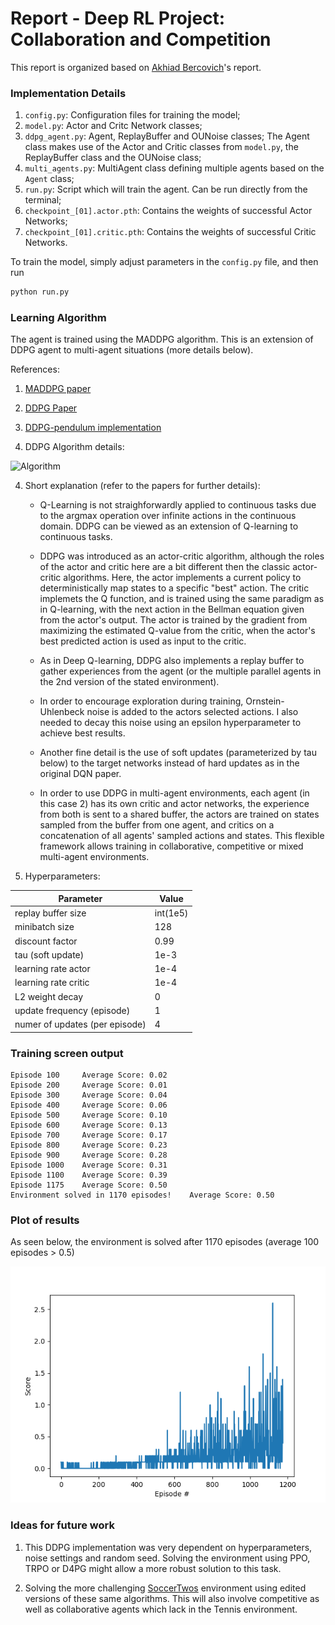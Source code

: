 [//]: # (Image References)

[image1]: https://user-images.githubusercontent.com/15965062/47237461-d2a90b00-d3e7-11e8-96a0-f0c9a0b7ad1d.png "Algorithm"
[image2]: https://raw.githubusercontent.com/lutaodai/DRL-Tennis-Collaboration/master/score.png "Plot of Rewards"

# Report - Deep RL Project: Collaboration and Competition

This report is organized based on [Akhiad Bercovich](https://github.com/akhiadber/DeepRL-Tennis-Collab/blob/master/REPORT.md)'s report.

### Implementation Details

1. `config.py`: Configuration files for training the model;
1. `model.py`: Actor and Critc Network classes;
1. `ddpg_agent.py`: Agent, ReplayBuffer and OUNoise classes; The Agent class makes use of the Actor and Critic classes from `model.py`, the ReplayBuffer class and the OUNoise class;
1. `multi_agents.py`: MultiAgent class defining multiple agents based on the `Agent` class;
1. `run.py`: Script which will train the agent. Can be run directly from the terminal;
1. `checkpoint_[01].actor.pth`: Contains the weights of successful Actor Networks;
1. `checkpoint_[01].critic.pth`: Contains the weights of successful Critic Networks.

To train the model, simply adjust parameters in the `config.py` file, and then run
```bash
python run.py
```

### Learning Algorithm

The agent is trained using the MADDPG algorithm. This is an extension of DDPG agent to multi-agent situations (more details below). 

References:
1. [MADDPG paper](https://arxiv.org/abs/1706.02275)

2. [DDPG Paper](https://arxiv.org/pdf/1509.02971.pdf)

3. [DDPG-pendulum implementation](https://github.com/udacity/deep-reinforcement-learning/tree/master/ddpg-pendulum)

4. DDPG Algorithm details: 

![Algorithm][image1]


4. Short explanation (refer to the papers for further details):
    - Q-Learning is not straighforwardly applied to continuous tasks due to the argmax operation over infinite actions in the continuous domain. DDPG can be viewed as an extension of Q-learning to continuous tasks.

    - DDPG was introduced as an actor-critic algorithm, although the roles of the actor and critic here are a bit different then the classic actor-critic algorithms. Here, the actor implements a current policy to deterministically map states to a specific "best" action. The critic implemets the Q function, and is trained using the same paradigm as in Q-learning, with the next action in the Bellman equation given from the actor's output. The actor is trained by the gradient from maximizing the estimated Q-value from the critic, when the actor's best predicted action is used as input to the critic.
    
    - As in Deep Q-learning, DDPG also implements a replay buffer to gather experiences from the agent (or the multiple parallel agents in the 2nd version of the stated environment). 
    
    - In order to encourage exploration during training, Ornstein-Uhlenbeck noise is added to the actors selected actions. I also needed to decay this noise using an epsilon hyperparameter to achieve best results.
    
    - Another fine detail is the use of soft updates (parameterized by tau below) to the target networks instead of hard updates as in the original DQN paper.
    
    - In order to use DDPG in multi-agent environments, each agent (in this case 2) has its own critic and actor networks, the experience from both is sent to a shared buffer, the actors are trained on states sampled from the buffer from one agent, and critics on a concatenation of all agents' sampled actions and states. This flexible framework allows training in collaborative, competitive or mixed multi-agent environments.
    
6. Hyperparameters:

Parameter | Value
--- | ---
replay buffer size | int(1e5)
minibatch size | 128
discount factor | 0.99  
tau (soft update) | 1e-3
learning rate actor | 1e-4
learning rate critic | 1e-4
L2 weight decay | 0
update frequency (episode) | 1
numer of updates (per episode) | 4


### Training screen output
```
Episode 100     Average Score: 0.02
Episode 200     Average Score: 0.01
Episode 300     Average Score: 0.04
Episode 400     Average Score: 0.06
Episode 500     Average Score: 0.10
Episode 600     Average Score: 0.13
Episode 700     Average Score: 0.17
Episode 800     Average Score: 0.23
Episode 900     Average Score: 0.28
Episode 1000    Average Score: 0.31
Episode 1100    Average Score: 0.39
Episode 1175    Average Score: 0.50
Environment solved in 1170 episodes!    Average Score: 0.50  
```

### Plot of results

As seen below, the environment is solved after 1170 episodes (average 100 episodes > 0.5)

![Plot of Rewards][image2]

###  Ideas for future work

1. This DDPG implementation was very dependent on hyperparameters, noise settings and random seed. Solving the environment using PPO, TRPO or D4PG might allow a more robust solution to this task.

2. Solving the more challenging [SoccerTwos](https://github.com/Unity-Technologies/ml-agents/blob/master/docs/Learning-Environment-Examples.md#soccer-twos) environment using edited versions of these same algorithms. This will also involve competitive as well as collaborative agents which lack in the Tennis environment.
